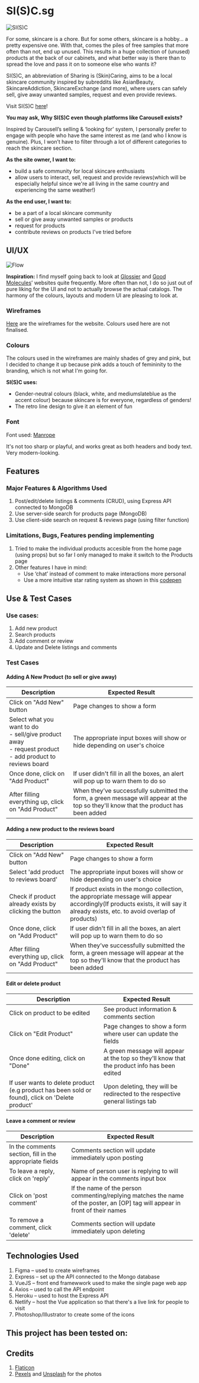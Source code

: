 # SI(S)C.sg
![SI(S)C](/src/assets/images/readme.jpg)

For some, skincare is a chore. But for some others, skincare is a hobby… a pretty expensive one. With that, comes the piles of free samples that more often than not, end up unused. This results in a huge collection of (unused) products at the back of our cabinets, and what better way is there than to spread the love and pass it on to someone else who wants it?

SI(S)C, an abbreviation of Sharing is (Skin)Caring, aims to be a local skincare community inspired by subreddits like AsianBeauty, SkincareAddiction, SkincareExchange (and more), where users can safely sell, give away unwanted samples, request and even provide reviews.

Visit SI(S)C [here]()!

**You may ask, Why SI(S)C even though platforms like Carousell exists?**

Inspired by Carousell’s selling & ‘looking for’ system, I personally prefer to engage with people who have the same interest as me (and who I know is genuine). Plus, I won’t have to filter through a lot of different categories to reach the skincare section.

**As the site owner, I want to:**
- build a safe community for local skincare enthusiasts
- allow users to interact, sell, request and provide reviews(which will be especially helpful since we're all living in the same country and experiencing the same weather!)

**As the end user, I want to:**
- be a part of a local skincare community
- sell or give away unwanted samples or products
- request for products
- contribute reviews on products I've tried before

## UI/UX
![Flow](/src/assets/images/flow.jpg)

**Inspiration:** I find myself going back to look at [Glossier](https://www.glossier.com/) and [Good Molecules](https://www.goodmolecules.com/)’ websites quite frequently. More often than not, I do so just out of pure liking for the UI and not to actually browse the actual catalogs. The harmony of the colours, layouts and modern UI are pleasing to look at.

### Wireframes
[Here](https://www.figma.com/file/th9IcPkY20TucZrka24hoT/Skincare-UI?node-id=0%3A1) are the wireframes for the website. Colours used here are not finalised.

### Colours
The colours used in the wireframes are mainly shades of grey and pink, but I decided to change it up because pink adds a touch of femininity to the branding, which is not what I'm going for.

**SI(S)C uses:**
- Gender-neutral colours (black, white, and mediumslateblue as the accent colour) because skincare is for everyone, regardless of genders!
- The retro line design to give it an element of fun

### Font
Font used: [Manrope](https://fonts.google.com/specimen/Manrope?preview.text_type=custom&preview.text=A)

It's not too sharp or playful, and works great as both headers and body text. Very modern-looking.


## Features

### Major Features & Algorithms Used
1. Post/edit/delete listings & comments (CRUD), using Express API connected to MongoDB
2. Use server-side search for products page (MongoDB)
3. Use client-side search on request & reviews page (using filter function)

### Limitations, Bugs, Features pending implementing
1. Tried to make the individual products accesible from the home page (using props) but so far I only managed to make it switch to the Products page
2. Other features I have in mind:
    - Use ‘chat’ instead of comment to make interactions more personal
    - Use a more intuitive star rating system as shown in this [codepen](https://codepen.io/Kradek/pen/VpezNR)


## Use & Test Cases

### Use cases:
1. Add new product
2. Search products
3. Add comment or review
4. Update and Delete listings and comments

### Test Cases

#### Adding A New Product (to sell or give away)
| Description | Expected Result |
| ----------- | --------------- |
| Click on "Add New" button | Page changes to show a form |
| Select what you want to do <br> - sell/give product away <br> - request product <br> - add product to reviews board | The appropriate input boxes will show or hide depending on user's choice  |
| Once done, click on "Add Product" | If user didn't fill in all the boxes, an alert will pop up to warn them to do so |
| After filling everything up, click on "Add Product" | When they’ve successfully submitted the form, a green message will appear at the top so they'll know that the product has been added  |

#### Adding a new product to the reviews board
| Description | Expected Result |
| ----------- | --------------- |
| Click on "Add New" button | Page changes to show a form |
| Select 'add product to reviews board' | The appropriate input boxes will show or hide depending on user's choice  |
| Check if product already exists by clicking the button | If product exists in the mongo collection, the appropriate message will appear accordingly(If products exists, it will say it already exists, etc. to avoid overlap of products) |
| Once done, click on "Add Product" | If user didn't fill in all the boxes, an alert will pop up to warn them to do so |
| After filling everything up, click on "Add Product" | When they’ve successfully submitted the form, a green message will appear at the top so they'll know that the product has been added  |

#### Edit or delete product
| Description | Expected Result |
| ----------- | --------------- |
| Click on product to be edited | See product information & comments section |
| Click on "Edit Product" | Page changes to show a form where user can update the fields |
| Once done editing, click on "Done" | A green message will appear at the top so they'll know that the product info has been edited |
| If user wants to delete product (e.g product has been sold or found), click on 'Delete product' | Upon deleting, they will be redirected to the respective general listings tab |

#### Leave a comment or review
| Description | Expected Result |
| ----------- | --------------- |
| In the comments section, fill in the appropriate fields | Comments section will update immediately upon posting |
| To leave a reply, click on 'reply' | Name of person user is replying to will appear in the comments input box |
| Click on 'post comment' | If the name of the person commenting/replying matches the name of the poster, an [OP] tag will appear in front of their names |
| To remove a comment, click 'delete' | Comments section will update immediately upon deleting  |



## Technologies Used
1. Figma – used to create wireframes 
3. Express – set up the API connected to the Mongo database
2. VueJS – front end framewwork used to make the single page web app
4. Axios – used to call the API endpoint
5. Heroku – used to host the Express API
6. Netlify – host the Vue application so that there's a live link for people to visit
7. Photoshop/Illustrator to create some of the icons



## This project has been tested on:


## Credits
1. [Flaticon](https://www.flaticon.com/)
2. [Pexels](https://www.pexels.com/) and [Unsplash](https://unsplash.com/) for the photos